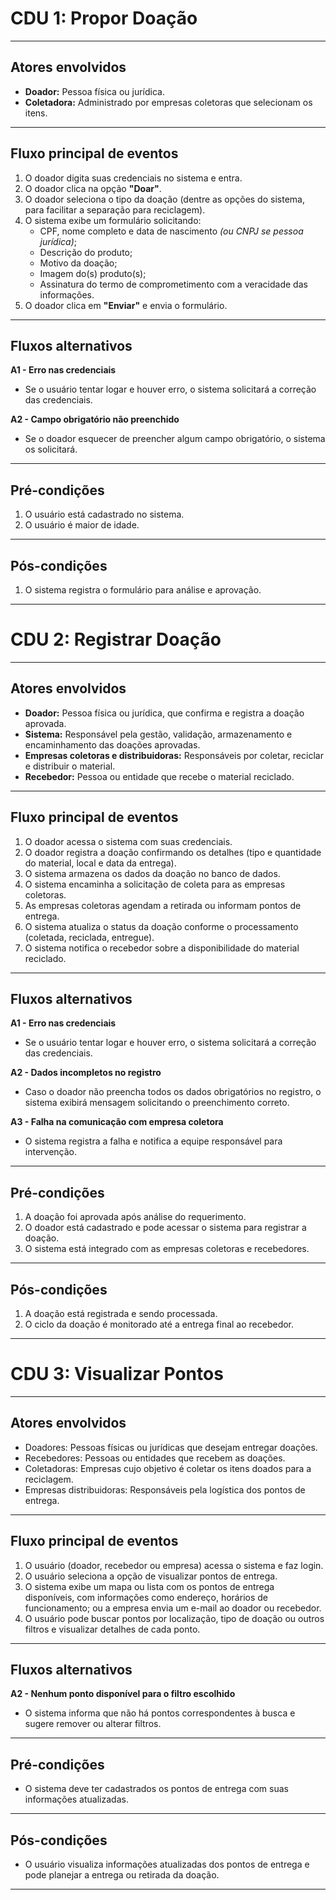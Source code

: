 # CDU 1: Propor Doação

---

## Atores envolvidos  
- **Doador:** Pessoa física ou jurídica.  
- **Coletadora:** Administrado por empresas coletoras que selecionam os itens.

---

## Fluxo principal de eventos  
1. O doador digita suas credenciais no sistema e entra.  
2. O doador clica na opção **"Doar"**.  
3. O doador seleciona o tipo da doação (dentre as opções do sistema, para facilitar a separação para reciclagem).  
4. O sistema exibe um formulário solicitando:  
   - CPF, nome completo e data de nascimento *(ou CNPJ se pessoa jurídica)*;  
   - Descrição do produto;  
   - Motivo da doação;  
   - Imagem do(s) produto(s);  
   - Assinatura do termo de comprometimento com a veracidade das informações.  
5. O doador clica em **"Enviar"** e envia o formulário.

---

## Fluxos alternativos  
**A1 - Erro nas credenciais**  
- Se o usuário tentar logar e houver erro, o sistema solicitará a correção das credenciais.

**A2 - Campo obrigatório não preenchido**
- Se o doador esquecer de preencher algum campo obrigatório, o sistema os solicitará.

---

## Pré-condições  
1. O usuário está cadastrado no sistema.  
2. O usuário é maior de idade.

---

## Pós-condições  
1. O sistema registra o formulário para análise e aprovação.

---

# CDU 2: Registrar Doação

---

## Atores envolvidos  
- **Doador:** Pessoa física ou jurídica, que confirma e registra a doação aprovada.  
- **Sistema:** Responsável pela gestão, validação, armazenamento e encaminhamento das doações aprovadas.  
- **Empresas coletoras e distribuidoras:** Responsáveis por coletar, reciclar e distribuir o material.  
- **Recebedor:** Pessoa ou entidade que recebe o material reciclado.

---

## Fluxo principal de eventos  
1. O doador acessa o sistema com suas credenciais.  
2. O doador registra a doação confirmando os detalhes (tipo e quantidade do material, local e data da entrega).  
3. O sistema armazena os dados da doação no banco de dados.  
4. O sistema encaminha a solicitação de coleta para as empresas coletoras.  
5. As empresas coletoras agendam a retirada ou informam pontos de entrega.  
6. O sistema atualiza o status da doação conforme o processamento (coletada, reciclada, entregue).  
7. O sistema notifica o recebedor sobre a disponibilidade do material reciclado.

---

## Fluxos alternativos  
**A1 - Erro nas credenciais**  
- Se o usuário tentar logar e houver erro, o sistema solicitará a correção das credenciais.

**A2 - Dados incompletos no registro**  
- Caso o doador não preencha todos os dados obrigatórios no registro, o sistema exibirá mensagem solicitando o preenchimento correto.

**A3 - Falha na comunicação com empresa coletora**  
- O sistema registra a falha e notifica a equipe responsável para intervenção.

---

## Pré-condições  
1. A doação foi aprovada após análise do requerimento.  
2. O doador está cadastrado e pode acessar o sistema para registrar a doação.  
3. O sistema está integrado com as empresas coletoras e recebedores.

---

## Pós-condições  
1. A doação está registrada e sendo processada.  
2. O ciclo da doação é monitorado até a entrega final ao recebedor.

---

# CDU 3: Visualizar Pontos

---

## Atores envolvidos  
- Doadores: Pessoas físicas ou jurídicas que desejam entregar doações.  
- Recebedores: Pessoas ou entidades que recebem as doações.  
- Coletadoras: Empresas cujo objetivo é coletar os itens doados para a reciclagem.
- Empresas distribuidoras: Responsáveis pela logística dos pontos de entrega.

---

## Fluxo principal de eventos  
1. O usuário (doador, recebedor ou empresa) acessa o sistema e faz login.  
2. O usuário seleciona a opção de visualizar pontos de entrega.  
3. O sistema exibe um mapa ou lista com os pontos de entrega disponíveis, com informações como endereço, horários de funcionamento; ou a empresa envia um e-mail ao doador ou recebedor.  
4. O usuário pode buscar pontos por localização, tipo de doação ou outros filtros e visualizar detalhes de cada ponto.

---

## Fluxos alternativos   
**A2 - Nenhum ponto disponível para o filtro escolhido**  
- O sistema informa que não há pontos correspondentes à busca e sugere remover ou alterar filtros.

---

## Pré-condições  
- O sistema deve ter cadastrados os pontos de entrega com suas informações atualizadas.  

---

## Pós-condições  
- O usuário visualiza informações atualizadas dos pontos de entrega e pode planejar a entrega ou retirada da doação.

---

